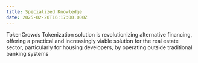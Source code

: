 ```yaml
---
title: Specialized Knowledge
date: 2025-02-20T16:17:00.000Z
---
```

TokenCrowds Tokenization solution is revolutionizing alternative financing, offering a practical and increasingly viable solution for the real estate sector, particularly for housing developers, by operating outside traditional banking systems
